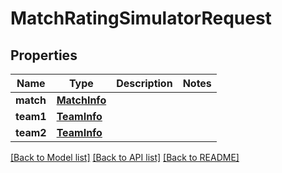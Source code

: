 # MatchRatingSimulatorRequest

## Properties
Name | Type | Description | Notes
------------ | ------------- | ------------- | -------------
**match** | [**MatchInfo**](MatchInfo.md) |  | 
**team1** | [**TeamInfo**](TeamInfo.md) |  | 
**team2** | [**TeamInfo**](TeamInfo.md) |  | 

[[Back to Model list]](../README.md#documentation-for-models) [[Back to API list]](../README.md#documentation-for-api-endpoints) [[Back to README]](../README.md)

